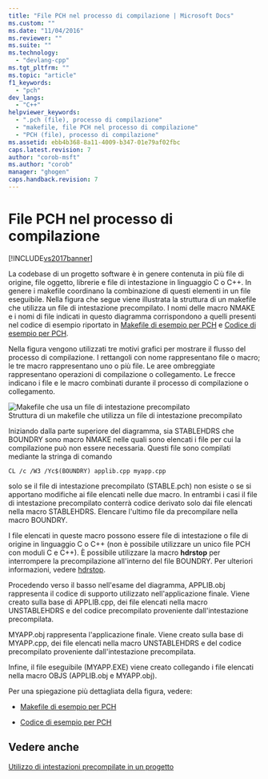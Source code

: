 ```yaml
---
title: "File PCH nel processo di compilazione | Microsoft Docs"
ms.custom: ""
ms.date: "11/04/2016"
ms.reviewer: ""
ms.suite: ""
ms.technology: 
  - "devlang-cpp"
ms.tgt_pltfrm: ""
ms.topic: "article"
f1_keywords: 
  - "pch"
dev_langs: 
  - "C++"
helpviewer_keywords: 
  - ".pch (file), processo di compilazione"
  - "makefile, file PCH nel processo di compilazione"
  - "PCH (file), processo di compilazione"
ms.assetid: ebb4b368-8a11-4009-b347-01e79af02fbc
caps.latest.revision: 7
author: "corob-msft"
ms.author: "corob"
manager: "ghogen"
caps.handback.revision: 7
---
```

# File PCH nel processo di compilazione
[!INCLUDE[vs2017banner](../../assembler/inline/includes/vs2017banner.md)]

La codebase di un progetto software è in genere contenuta in più file di origine, file oggetto, librerie e file di intestazione in linguaggio C o C\+\+.  In genere i makefile coordinano la combinazione di questi elementi in un file eseguibile.  Nella figura che segue viene illustrata la struttura di un makefile che utilizza un file di intestazione precompilato.  I nomi delle macro NMAKE e i nomi di file indicati in questo diagramma corrispondono a quelli presenti nel codice di esempio riportato in [Makefile di esempio per PCH](../../build/reference/sample-makefile-for-pch.md) e [Codice di esempio per PCH](../../build/reference/example-code-for-pch.md).  
  
 Nella figura vengono utilizzati tre motivi grafici per mostrare il flusso del processo di compilazione.  I rettangoli con nome rappresentano file o macro; le tre macro rappresentano uno o più file.  Le aree ombreggiate rappresentano operazioni di compilazione o collegamento.  Le frecce indicano i file e le macro combinati durante il processo di compilazione o collegamento.  
  
 ![Makefile che usa un file di intestazione precompilato](../../build/reference/media/vc30ow1.png "vc30OW1")  
Struttura di un makefile che utilizza un file di intestazione precompilato  
  
 Iniziando dalla parte superiore del diagramma, sia STABLEHDRS che BOUNDRY sono macro NMAKE nelle quali sono elencati i file per cui la compilazione può non essere necessaria.  Questi file sono compilati mediante la stringa di comando  
  
```  
CL /c /W3 /Yc$(BOUNDRY) applib.cpp myapp.cpp  
```  
  
 solo se il file di intestazione precompilato \(STABLE.pch\) non esiste o se si apportano modifiche ai file elencati nelle due macro.  In entrambi i casi il file di intestazione precompilato conterrà codice derivato solo dai file elencati nella macro STABLEHDRS.  Elencare l'ultimo file da precompilare nella macro BOUNDRY.  
  
 I file elencati in queste macro possono essere file di intestazione o file di origine in linguaggio C o C\+\+ \(non è possibile utilizzare un unico file PCH con moduli C e C\+\+\). È possibile utilizzare la macro **hdrstop** per interrompere la precompilazione all'interno del file BOUNDRY.  Per ulteriori informazioni, vedere [hdrstop](../../preprocessor/hdrstop.md).  
  
 Procedendo verso il basso nell'esame del diagramma, APPLIB.obj rappresenta il codice di supporto utilizzato nell'applicazione finale.  Viene creato sulla base di APPLIB.cpp, dei file elencati nella macro UNSTABLEHDRS e del codice precompilato proveniente dall'intestazione precompilata.  
  
 MYAPP.obj rappresenta l'applicazione finale.  Viene creato sulla base di MYAPP.cpp, dei file elencati nella macro UNSTABLEHDRS e del codice precompilato proveniente dall'intestazione precompilata.  
  
 Infine, il file eseguibile \(MYAPP.EXE\) viene creato collegando i file elencati nella macro OBJS \(APPLIB.obj e MYAPP.obj\).  
  
 Per una spiegazione più dettagliata della figura, vedere:  
  
-   [Makefile di esempio per PCH](../../build/reference/sample-makefile-for-pch.md)  
  
-   [Codice di esempio per PCH](../../build/reference/example-code-for-pch.md)  
  
## Vedere anche  
 [Utilizzo di intestazioni precompilate in un progetto](../../build/reference/using-precompiled-headers-in-a-project.md)